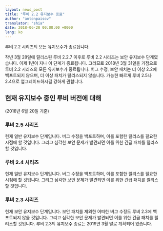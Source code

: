 ```yaml
---
layout: news_post
title: "루비 2.2 유지보수 종료"
author: "antonpaisov"
translator: "shia"
date: 2018-06-20 00:00:00 +0000
lang: ko
---
```


루비 2.2 시리즈의 모든 유지보수가 종료됩니다.

작년 3월 28일에 릴리스된 루비 2.2.7 이후로 루비 2.2 시리즈는 보안 유지보수
단계였습니다.
이제 1년이 지나 이 단계가 종료됩니다.
그러므로 2018년 3월 31일을 기점으로 루비 2.2 시리즈의 모든 유지보수가 종료됩니다.
버그 수정, 보안 패치는 더 이상 2.2에 백포트되지 않으며, 더 이상 패치가
릴리스되지 않습니다.
가능한 빠르게 루비 2.5나 2.4으로 업그레이드하시길 강하게 권합니다.

## 현재 유지보수 중인 루비 버전에 대해

(2018년 6월 20일 기준)

### 루비 2.5 시리즈

현재 일반 유지보수 단계입니다.
버그 수정을 백포트하며, 이를 포함한 릴리스를 필요한 시점에 할 것입니다.
그리고 심각한 보안 문제가 발견되면 이를 위한 긴급 패치를 릴리스할 것입니다.

### 루비 2.4 시리즈

현재 일반 유지보수 단계입니다.
버그 수정을 백포트하며, 이를 포함한 릴리스를 필요한 시점에 할 것입니다.
그리고 심각한 보안 문제가 발견되면 이를 위한 긴급 패치를 릴리스할 것입니다.

### 루비 2.3 시리즈

현재 보안 유지보수 단계입니다.
보안 패치를 제외한 어떠한 버그 수정도 루비 2.3에 백포트되지 않을 것입니다.
그리고 심각한 보안 문제가 발견되면 이를 위한 긴급 패치를 릴리스할 것입니다.
루비 2.3의 유지보수 종료는 2019년 3월 말로 계획되어 있습니다.
